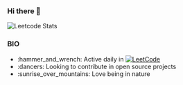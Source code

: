 ### Hi there 👋

<!--
**nikhilagarwal1701/nikhilagarwal1701** is a ✨ _special_ ✨ repository because its `README.md` (this file) appears on your GitHub profile.

Here are some ideas to get you started:

- 🔭 I’m currently working on ...
- 🌱 I’m currently learning ...
- 👯 I’m looking to collaborate on ...
- 🤔 I’m looking for help with ...
- 💬 Ask me about ...
- 📫 How to reach me: ...
- 😄 Pronouns: ...
- ⚡ Fun fact: ...
-->
![Leetcode Stats](https://leetcard.jacoblin.cool/nikhil17agarwal)
<div>
    <h3>BIO</h3>
    <ul>
        <li>:hammer_and_wrench: Active daily in <a href='https://leetcode.com/nikhil17agarwal/'><img src='https://img.shields.io/badge/LeetCode-orange' alt='LeetCode'></a></li>
        <li>:dancers: Looking to contribute in open source projects</li>
        <li>:sunrise_over_mountains: Love being in nature</li>
    </ul>
</div>
